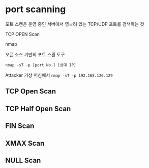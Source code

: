 
# port scanning

포트 스캔은 운영 중인 서버에서 영ㄹ려 있는 TCP/UDP 포트를 검색하는 것

TCP OPEN Scan


nmap

오픈 소스 기반의 포트 스캔 도구

`nmap -sT -p [port No.] [상대 IP]`

Attacker 가상 머신에서 `nmap -sT -p 192.168.126.129` 

## TCP Open Scan

## TCP Half Open Scan

## FIN Scan

## XMAX Scan

## NULL Scan